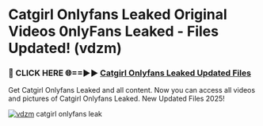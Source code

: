 # Catgirl Onlyfans Leaked Original Videos 0nlyFans Leaked - Files Updated! (vdzm)

<h3>🔴 CLICK HERE 🌐==►► <a href="https://tinyurl.com/brd5kh86" rel="nofollow">Catgirl Onlyfans Leaked Updated Files</a></h3>

Get Catgirl Onlyfans Leaked and all content. Now you can access all videos and pictures of Catgirl Onlyfans Leaked. New Updated Files 2025!

[![vdzm](https://i.imgur.com/K7sEzmb.gif)](https://tinyurl.com/brd5kh86)
catgirl onlyfans leak